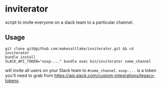 # inviterator
script to invite everyone on a slack team to a particular channel.

## Usage
```
git clone git@github.com:makesaltlake/inviterator.git && cd inviterator
bundle install
SLACK_API_TOKEN="xoxp-..." bundle exec bin/inviterator some_channel
```

will invite all users on your Slack team to `#some_channel`. `xoxp-...` is a token you'll need to grab from <https://api.slack.com/custom-integrations/legacy-tokens>.
